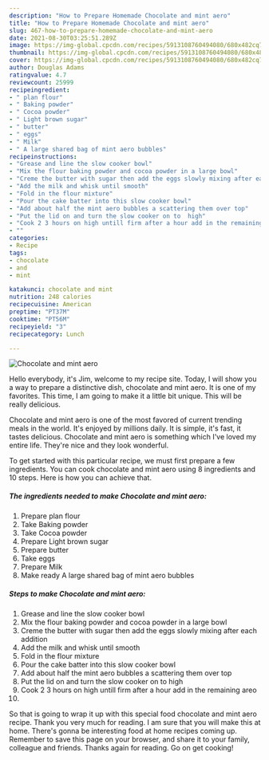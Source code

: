 ```yaml
---
description: "How to Prepare Homemade Chocolate and mint aero"
title: "How to Prepare Homemade Chocolate and mint aero"
slug: 467-how-to-prepare-homemade-chocolate-and-mint-aero
date: 2021-08-30T03:25:51.289Z
image: https://img-global.cpcdn.com/recipes/5913108760494080/680x482cq70/chocolate-and-mint-aero-recipe-main-photo.jpg
thumbnail: https://img-global.cpcdn.com/recipes/5913108760494080/680x482cq70/chocolate-and-mint-aero-recipe-main-photo.jpg
cover: https://img-global.cpcdn.com/recipes/5913108760494080/680x482cq70/chocolate-and-mint-aero-recipe-main-photo.jpg
author: Douglas Adams
ratingvalue: 4.7
reviewcount: 25999
recipeingredient:
- " plan flour"
- " Baking powder"
- " Cocoa powder"
- " Light brown sugar"
- " butter"
- " eggs"
- " Milk"
- " A large shared bag of mint aero bubbles"
recipeinstructions:
- "Grease and line the slow cooker bowl"
- "Mix the flour baking powder and cocoa powder in a large bowl"
- "Creme the butter with sugar then add the eggs slowly mixing after each addition"
- "Add the milk and whisk until smooth"
- "Fold in the flour mixture"
- "Pour the cake batter into this slow cooker bowl"
- "Add about half the mint aero bubbles a scattering them over top"
- "Put the lid on and turn the slow cooker on to  high"
- "Cook 2 3 hours on high untill firm after a hour add in the remaining areo"
- ""
categories:
- Recipe
tags:
- chocolate
- and
- mint

katakunci: chocolate and mint 
nutrition: 248 calories
recipecuisine: American
preptime: "PT37M"
cooktime: "PT56M"
recipeyield: "3"
recipecategory: Lunch

---
```



![Chocolate and mint aero](https://img-global.cpcdn.com/recipes/5913108760494080/680x482cq70/chocolate-and-mint-aero-recipe-main-photo.jpg)

Hello everybody, it's Jim, welcome to my recipe site. Today, I will show you a way to prepare a distinctive dish, chocolate and mint aero. It is one of my favorites. This time, I am going to make it a little bit unique. This will be really delicious.

Chocolate and mint aero is one of the most favored of current trending meals in the world. It's enjoyed by millions daily. It is simple, it's fast, it tastes delicious. Chocolate and mint aero is something which I've loved my entire life. They're nice and they look wonderful.




To get started with this particular recipe, we must first prepare a few ingredients. You can cook chocolate and mint aero using 8 ingredients and 10 steps. Here is how you can achieve that.

<!--inarticleads1-->

##### The ingredients needed to make Chocolate and mint aero:

1. Prepare  plan flour
1. Take  Baking powder
1. Take  Cocoa powder
1. Prepare  Light brown sugar
1. Prepare  butter
1. Take  eggs
1. Prepare  Milk
1. Make ready  A large shared bag of mint aero bubbles




<!--inarticleads2-->

##### Steps to make Chocolate and mint aero:

1. Grease and line the slow cooker bowl
1. Mix the flour baking powder and cocoa powder in a large bowl
1. Creme the butter with sugar then add the eggs slowly mixing after each addition
1. Add the milk and whisk until smooth
1. Fold in the flour mixture
1. Pour the cake batter into this slow cooker bowl
1. Add about half the mint aero bubbles a scattering them over top
1. Put the lid on and turn the slow cooker on to  high
1. Cook 2 3 hours on high untill firm after a hour add in the remaining areo
1. 




So that is going to wrap it up with this special food chocolate and mint aero recipe. Thank you very much for reading. I am sure that you will make this at home. There's gonna be interesting food at home recipes coming up. Remember to save this page on your browser, and share it to your family, colleague and friends. Thanks again for reading. Go on get cooking!
